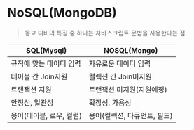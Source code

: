 # NoSQL(MongoDB)
> 몽고 디비의 특징 중 하나는 자바스크립트 문법을 사용한다는 점.   

SQL(Mysql) | NOSQL(Mongo)
-----|------
규칙에 맞는 데이터 입력 | 자유로운 데이터 입력
테이블 간 Join지원 | 컬렉션 간 Join미지원
트랜잭션 지원 | 트랜잭션 미지원(지원예정)
안정선, 일관성 | 확장성, 가용성
용어(테이블, 로우, 컬럼) | 용어(컬렉션, 다큐먼트, 필드)

